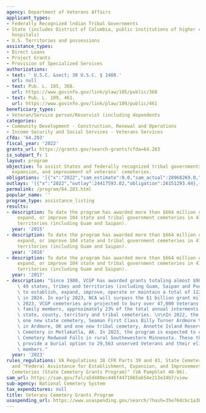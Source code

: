 ```yaml
---
agency: Department of Veterans Affairs
applicant_types:
- Federally Recognized lndian Tribal Governments
- State (includes District of Columbia, public institutions of higher education and
  hospitals)
- U.S. Territories and possessions
assistance_types:
- Direct Loans
- Project Grants
- Provision of Specialized Services
authorizations:
- text: ' U.S.C. &sect; 38 U.S.C. § 2408.'
  url: null
- text: Pub. L. 105, 368.
  url: https://www.govinfo.gov/link/plaw/105/public/368
- text: Pub. L. 109, 461.
  url: https://www.govinfo.gov/link/plaw/109/public/461
beneficiary_types:
- Veteran/Service person/Reservist (including dependents
categories:
- Community Development - Construction, Renewal and Operations
- Income Security and Social Services - Veterans Services
cfda: '64.203'
fiscal_year: '2022'
grants_url: https://grants.gov/search-grants?cfda=64.203
is_subpart_f: 1
layout: program
objective: To assist States and federally recognized tribal governments in the establishment,
  expansion, and improvement of veterans' cemeteries.
obligations: '[{"x":"2022","sam_estimate":0.0,"sam_actual":28968269.0,"usa_spending_actual":26620719.81},{"x":"2023","sam_estimate":63430000.0,"sam_actual":0.0,"usa_spending_actual":74394179.84},{"x":"2024","sam_estimate":73000000.0,"sam_actual":0.0,"usa_spending_actual":39994707.19}]'
outlays: '[{"x":"2022","outlay":24417593.02,"obligation":26151293.44},{"x":"2023","outlay":29788835.26,"obligation":76991879.0},{"x":"2024","outlay":261599.52,"obligation":44553338.0}]'
permalink: /program/64.203.html
popular_name: ''
program_type: assistance_listing
results:
- description: To date the program has awarded more than $664 million dollars to establish,
    expand, or improve 104 state and tribal government cemeteries in 47 states and
    territories (including Guam and Saipan).
  year: '2015'
- description: To date the program has awarded more than $664 million dollars to establish,
    expand, or improve 104 state and tribal government cemeteries in 47 states and
    territories (including Guam and Saipan).
  year: '2016'
- description: To date the program has awarded more than $664 million dollars to establish,
    expand, or improve 104 state and tribal government cemeteries in 47 states and
    territories (including Guam and Saipan).
  year: '2017'
- description: "Since 1980, VCGP has awarded grants totaling almost $989 million that\
    \ 49 states, tribes and territories (including Guam, Saipan and Puerto Rico) used\
    \ to establish, expand, improve, operate or maintain a total of 122 Veterans cemeteries\
    \ in 2024. In early 2023, NCA will surpass the $1 billion grant milestone. In\
    \ 2023, VCGP cemeteries are projected to bury over 47,000 Veterans and eligible\
    \ family members, approximately 23% of the total annual interments in national,\
    \ state, county, territory and tribal cemeteries. \n\nIn 2022, the program opened\
    \ one new state cemetery, Seaman First Class Billy Turner Ardmore Veterans Cemetery\
    \ in Ardmore, OK and one new tribal cemetery, Annette Island Reserve Veterans\
    \ Cemetery in Metlakatla, AK. In 2023, the program is expected to open State Veterans\
    \ Cemetery Redwood Falls in rural Southewestern Minnesota. These three cemeteries\
    \ provide a burial option to 29,563 unserved Veterans and their eligible family\
    \ members."
  year: '2023'
rules_regulations: VA Regulations 38 CFR Parts 39 and 43, State Cemetery Grant Program
  and "Federal Assistance for Establishment, Expansion, and Improvement of State Veterans'
  Cemeteries (State Cemetery Grants Program)" (VA Pamphlet 40-96).
sam_url: https://sam.gov/fal/a5d480ec446f4471865a654e213e34b7/view
sub-agency: National Cemetery System
tax_expenditures: null
title: Veterans Cemetery Grants Program
usaspending_url: https://www.usaspending.gov/search/?hash=35e76dcbc1a3b47e209487e0264521a9
---
```

